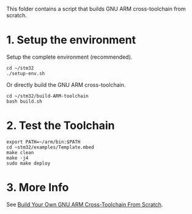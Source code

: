 This folder contains a script that builds GNU ARM cross-toolchain from scratch.

# 1. Setup the environment

Setup the complete environment (recommended).

    cd ~/stm32
    ./setup-env.sh

Or directly build the GNU ARM cross-toolchain.

    cd ~/stm32/build-ARM-toolchain
    bash build.sh

# 2. Test the Toolchain

    export PATH=~/arm/bin:$PATH
    cd ~stm32/examples/Template.mbed
    make clean
    make -j4
    sudo make deploy

# 3. More Info

See [Build Your Own GNU ARM Cross-Toolchain From Scratch](http://istarc.wordpress.com/2014/07/21/stm32f4-build-your-toolchain-from-scratch/).
